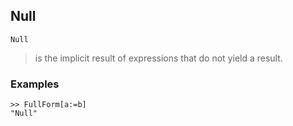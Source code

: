 ## Null

```
Null
```

> is the implicit result of expressions that do not yield a result.

### Examples

```
>> FullForm[a:=b]
"Null"
```

